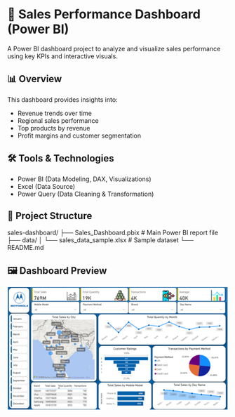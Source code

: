 # 🧾 Sales Performance Dashboard (Power BI)

A Power BI dashboard project to analyze and visualize sales performance using key KPIs and interactive visuals.

## 📊 Overview
This dashboard provides insights into:
- Revenue trends over time
- Regional sales performance
- Top products by revenue
- Profit margins and customer segmentation

## 🛠️ Tools & Technologies
- Power BI (Data Modeling, DAX, Visualizations)
- Excel (Data Source)
- Power Query (Data Cleaning & Transformation)

## 📁 Project Structure
sales-dashboard/
├── Sales_Dashboard.pbix # Main Power BI report file
├── data/
│ └── sales_data_sample.xlsx # Sample dataset
└── README.md

## 🖼️ Dashboard Preview
![alt text](image.png)


